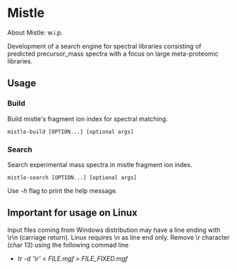 # Mistle

About Mistle: w.i.p.

Development of a search engine for spectral libraries consisting of predicted precursor_mass spectra with a focus on large meta-proteomic libraries.

## Usage

### Build

Build mistle's fragment ion index for spectral matching.

    mistle-build [OPTION...] [optional args]

### Search

Search experimental mass spectra in mistle fragment ion index.


    mistle-search [OPTION...] [optional args]

Use *-h* flag to print the help message. 

## Important for usage on Linux
Input files coming from Windows distribution may have a line ending with \r\n (carriage return). Linux requires \n as line end only.
Remove \r character (char 13) using the following commad line
* *tr -d '\r' < FILE.mgf > FILE_FIXED.mgf*
